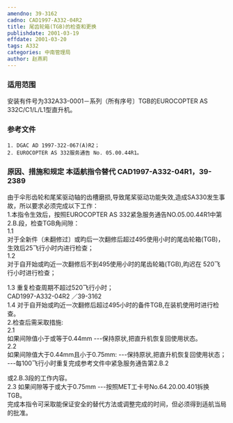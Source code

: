 ```yaml
---
amendno: 39-3162  
cadno: CAD1997-A332-04R2  
title: 尾齿轮箱(TGB)的检查和更换  
publishdate: 2001-03-19  
effdate: 2001-03-20  
tags: A332  
categories: 中南管理局  
author: 赵燕莉  
---
```

  
### 适用范围  
安装有件号为332A33-0001－系列（所有序号〕TGB的EUROCOPTER AS 332C/C1/L/L1型直升机。  
  
<!--more-->  
### 参考文件  
    1. DGAC AD 1997-322-067(A)R2；  
    2. EUROCOPTER AS 332服务通告 No. 05.00.44R1。  
  
### 原因、措施和规定 本适航指令替代 CAD1997-A332-04R1，39-2389  
由于伞形齿轮和尾桨驱动轴的齿槽磨损,导致尾桨驱动功能失效,造成SA330发生事故，所以要求必须完成以下工作：  
1.本指令生效后，按照EUROCOPTER AS 332紧急服务通告NO.05.00.44R1中第2.B.段，检查TGB角间隙：  
1.1  
 对于全新件（未翻修过〕或昀后一次翻修后超过495使用小时的尾齿轮箱(TGB)，生效后25飞行小时内进行检查；  
1.2  
 对于自开始或昀近一次翻修后不到495使用小时的尾齿轮箱(TGB),昀迟在 520飞行小时进行检查；  
  
1.3 重复检查周期不超过520飞行小时；  
       CAD1997-A332-04R2   ／39-3162  
1.4 对于自开始或昀近一次翻修后超过495小时的备件TGB,在装机使用时进行检查。  
2.检查后需采取措施:  
2.1  
 如果间隙值小于或等于0.44mm ---保持原状,把直升机恢复回使用状态。  
2.2  
 如果间隙值大于0.44mm且小于0.75mm:  ---保持原状,把直升机恢复回使用状态；       ---每100飞行小时重复完成参考文件中紧急服务通告第2.B.2  
  
或2.B.3段的工作内容。  
2.3 如果间隙等于或大于0.75mm ---按照MET工卡号No.64.20.00.401拆换TGB。  
    完成本指令可采取能保证安全的替代方法或调整完成的时间，但必须得到适航当局的批准。  
